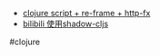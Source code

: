- [clojure script + re-frame + http-fx](https://www.youtube.com/watch?v=yVb8PS6a4Mk&list=TLPQMTAwMjIwMjIOQ10p2gvCGw&index=1)
- [bilibili 使用shadow-cljs](https://www.bilibili.com/video/BV1PJ411q78v?from=search&seid=4794309635269930711&spm_id_from=333.337.0.0)




#clojure 